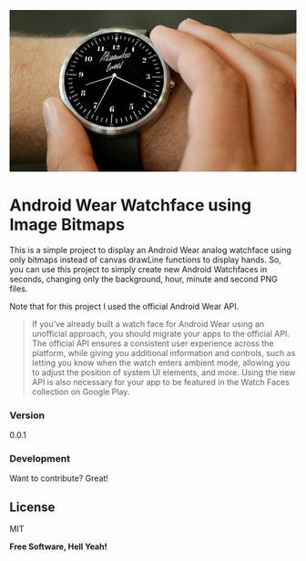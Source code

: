 ![](https://raw.githubusercontent.com/alessandrocucci/WatchFaceTutorial/master/mockup.png)
# Android Wear Watchface using Image Bitmaps

This is a simple project to display an Android Wear analog watchface using only bitmaps instead of canvas drawLine functions to display hands. So, you can use this project to simply create new Android Watchfaces in seconds, changing only the background, hour, minute and second PNG files. 

Note that for this project I used the official Android Wear API.

> If you’ve already built a watch face for Android Wear using an unofficial approach, you should migrate your apps to the official API. The official API ensures a consistent user experience across the platform, while giving you additional information and controls, such as letting you know when the watch enters ambient mode, allowing you to adjust the position of system UI elements, and more. Using the new API is also necessary for your app to be featured in the Watch Faces collection on Google Play.


### Version
0.0.1


### Development

Want to contribute? Great!



License
----

MIT


**Free Software, Hell Yeah!**

[alessandro cucci]:http://www.alessandrocucci.it/
[@alessandrocucci]:http://twitter.com/alessandrocucci
[+AlessandroCucci]:https://plus.google.com/+AlessandroCucci
